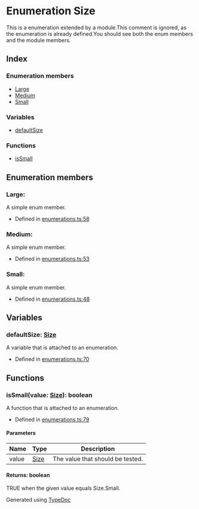 # Enumeration Size
This is a enumeration extended by a module.This comment is ignored, as the enumeration is already defined.You should see both the enum members and the module members.

## Index

### Enumeration members
* [Large](_enumerations_.size.md#large)
* [Medium](_enumerations_.size.md#medium)
* [Small](_enumerations_.size.md#small)

### Variables
* [defaultSize](_enumerations_.size.md#defaultsize)

### Functions
* [isSmall](_enumerations_.size.md#issmall)

## Enumeration members

### Large: 
A simple enum member.
* Defined in [enumerations.ts:58](https://github.com/kimamula/typedoc/blob/HEAD/examples/basic/src/enumerations.ts#L58)


### Medium: 
A simple enum member.
* Defined in [enumerations.ts:53](https://github.com/kimamula/typedoc/blob/HEAD/examples/basic/src/enumerations.ts#L53)


### Small: 
A simple enum member.
* Defined in [enumerations.ts:48](https://github.com/kimamula/typedoc/blob/HEAD/examples/basic/src/enumerations.ts#L48)


## Variables

### defaultSize: [Size](_enumerations_.size.md)
A variable that is attached to an enumeration.
* Defined in [enumerations.ts:70](https://github.com/kimamula/typedoc/blob/HEAD/examples/basic/src/enumerations.ts#L70)


## Functions

### isSmall(value: [Size](_enumerations_.size.md)): boolean
A function that is attached to an enumeration.  
* Defined in [enumerations.ts:79](https://github.com/kimamula/typedoc/blob/HEAD/examples/basic/src/enumerations.ts#L79)


#### Parameters

| Name | Type | Description |
| ---- | ---- | ---- |
| value | [Size](_enumerations_.size.md)| The value that should be tested. |

#### Returns: boolean
TRUE when the given value equals Size.Small.



Generated using [TypeDoc](http://typedoc.io)
